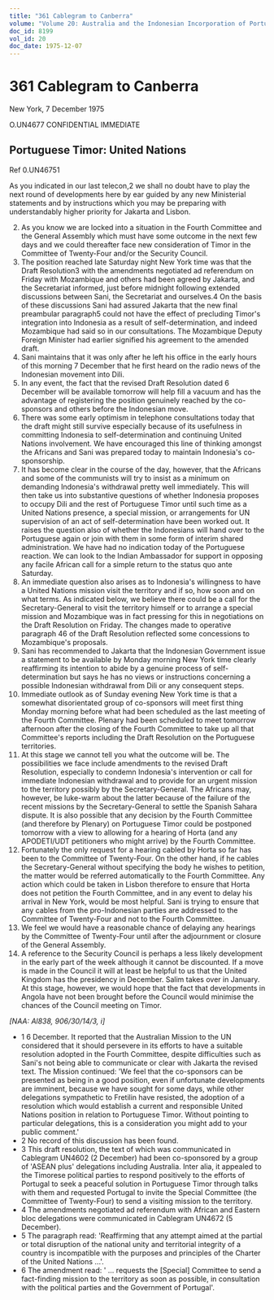 ```yaml
---
title: "361 Cablegram to Canberra"
volume: "Volume 20: Australia and the Indonesian Incorporation of Portuguese Timor, 1974-1976"
doc_id: 8199
vol_id: 20
doc_date: 1975-12-07
---
```


# 361 Cablegram to Canberra

New York, 7 December 1975

O.UN4677 CONFIDENTIAL IMMEDIATE

## Portuguese Timor: United Nations

Ref 0.UN46751

As you indicated in our last telecon,2 we shall no doubt have to play the next round of developments here by ear guided by any new Ministerial statements and by instructions which you may be preparing with understandably higher priority for Jakarta and Lisbon.

  2. As you know we are locked into a situation in the Fourth Committee and the General Assembly which must have some outcome in the next few days and we could thereafter face new consideration of Timor in the Committee of Twenty-Four and/or the Security Council.
  3. The position reached late Saturday night New York time was that the Draft Resolution3 with the amendments negotiated ad referendum on Friday with Mozambique and others had been agreed by Jakarta, and the Secretariat informed, just before midnight following extended discussions between Sani, the Secretariat and ourselves.4 On the basis of these discussions Sani had assured Jakarta that the new final preambular paragraph5 could not have the effect of precluding Timor's integration into Indonesia as a result of self-determination, and indeed Mozambique had said so in our consultations. The Mozambique Deputy Foreign Minister had earlier signified his agreement to the amended draft.
  4. Sani maintains that it was only after he left his office in the early hours of this morning 7 December that he first heard on the radio news of the Indonesian movement into Dili.
  5. In any event, the fact that the revised Draft Resolution dated 6 December will be available tomorrow will help fill a vacuum and has the advantage of registering the position genuinely reached by the co-sponsors and others before the Indonesian move.
  6. There was some early optimism in telephone consultations today that the draft might still survive especially because of its usefulness in committing Indonesia to self-determination and continuing United Nations involvement. We have encouraged this line of thinking amongst the Africans and Sani was prepared today to maintain Indonesia's co-sponsorship.
  7. It has become clear in the course of the day, however, that the Africans and some of the communists will try to insist as a minimum on demanding Indonesia's withdrawal pretty well immediately. This will then take us into substantive questions of whether Indonesia proposes to occupy Dili and the rest of Portuguese Timor until such time as a United Nations presence, a special mission, or arrangements for UN supervision of an act of self-determination have been worked out. It raises the question also of whether the Indonesians will hand over to the Portuguese again or join with them in some form of interim shared administration. We have had no indication today of the Portuguese reaction. We can look to the Indian Ambassador for support in opposing any facile African call for a simple return to the status quo ante Saturday.
  8. An immediate question also arises as to Indonesia's willingness to have a United Nations mission visit the territory and if so, how soon and on what terms. As indicated below, we believe there could be a call for the Secretary-General to visit the territory himself or to arrange a special mission and Mozambique was in fact pressing for this in negotiations on the Draft Resolution on Friday. The changes made to operative paragraph 46 of the Draft Resolution reflected some concessions to Mozambique's proposals.
  9. Sani has recommended to Jakarta that the Indonesian Government issue a statement to be available by Monday morning New York time clearly reaffirming its intention to abide by a genuine process of self-determination but says he has no views or instructions concerning a possible Indonesian withdrawal from Dili or any consequent steps.
  10. Immediate outlook as of Sunday evening New York time is that a somewhat disorientated group of co-sponsors will meet first thing Monday morning before what had been scheduled as the last meeting of the Fourth Committee. Plenary had been scheduled to meet tomorrow afternoon after the closing of the Fourth Committee to take up all that Committee's reports including the Draft Resolution on the Portuguese territories.
  11. At this stage we cannot tell you what the outcome will be. The possibilities we face include amendments to the revised Draft Resolution, especially to condemn Indonesia's intervention or call for immediate Indonesian withdrawal and to provide for an urgent mission to the territory possibly by the Secretary-General. The Africans may, however, be luke-warm about the latter because of the failure of the recent missions by the Secretary-General to settle the Spanish Sahara dispute. It is also possible that any decision by the Fourth Committee (and therefore by Plenary) on Portuguese Timor could be postponed tomorrow with a view to allowing for a hearing of Horta (and any APODETI/UDT petitioners who might arrive) by the Fourth Committee.
  12. Fortunately the only request for a hearing cabled by Horta so far has been to the Committee of Twenty-Four. On the other hand, if he cables the Secretary-General without specifying the body he wishes to petition, the matter would be referred automatically to the Fourth Committee. Any action which could be taken in Lisbon therefore to ensure that Horta does not petition the Fourth Committee, and in any event to delay his arrival in New York, would be most helpful. Sani is trying to ensure that any cables from the pro-Indonesian parties are addressed to the Committee of Twenty-Four and not to the Fourth Committee.
  13. We feel we would have a reasonable chance of delaying any hearings by the Committee of Twenty-Four until after the adjournment or closure of the General Assembly.
  14. A reference to the Security Council is perhaps a less likely development in the early part of the week although it cannot be discounted. If a move is made in the Council it will at least be helpful to us that the United Kingdom has the presidency in December. Salim takes over in January. At this stage, however, we would hope that the fact that developments in Angola have not been brought before the Council would minimise the chances of the Council meeting on Timor.



_[NAA: Al838, 906/30/14/3, i]_

  * 1 6 December. It reported that the Australian Mission to the UN considered that it should persevere in its efforts to have a suitable resolution adopted in the Fourth Committee, despite difficulties such as Sani's not being able to communicate or clear with Jakarta the revised text. The Mission continued: 'We feel that the co-sponsors can be presented as being in a good position, even if unfortunate developments are imminent, because we have sought for some days, while other delegations sympathetic to Fretilin have resisted, the adoption of a resolution which would establish a current and responsible United Nations position in relation to Portuguese Timor. Without pointing to particular delegations, this is a consideration you might add to your public comment.'
  * 2 No record of this discussion has been found. 
  * 3 This draft resolution, the text of which was communicated in Cablegram UN4602 (2 December) had been co­-sponsored by a group of 'ASEAN plus' delegations including Australia. Inter alia, it appealed to the Timorese political parties to respond positively to the efforts of Portugal to seek a peaceful solution in Portuguese Timor through talks with them and requested Portugal to invite the Special Committee (the Committee of Twenty-Four) to send a visiting mission to the territory. 
  * 4 The amendments negotiated ad referendum with African and Eastern bloc delegations were communicated in Cablegram UN4672 (5 December).
  * 5 The paragraph read: 'Reaffirming that any attempt aimed at the partial or total disruption of the national unity and territorial integrity of a country is incompatible with the purposes and principles of the Charter of the United Nations ...'.
  * 6 The amendment read: ' ... requests the [Special] Committee to send a fact-finding mission to the territory as soon as possible, in consultation with the political parties and the Government of Portugal'. 


